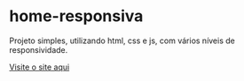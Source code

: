 # home-responsiva
Projeto simples, utilizando html, css e js, com vários níveis de responsividade.

[Visite o site aqui](https://pensive-bartik-0e2a28.netlify.app/)